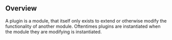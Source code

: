 ## Overview
A plugin is a module, that itself only exists to extend or otherwise modify the functionality of another module.
Oftentimes plugins are instantiated when the module they are modifying is instantiated.
